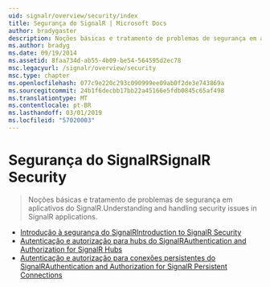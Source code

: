 ```yaml
---
uid: signalr/overview/security/index
title: Segurança do SignalR | Microsoft Docs
author: bradygaster
description: Noções básicas e tratamento de problemas de segurança em aplicativos do SignalR.
ms.author: bradyg
ms.date: 09/19/2014
ms.assetid: 8faa734d-ab55-4b09-be54-564595d2ec78
msc.legacyurl: /signalr/overview/security
msc.type: chapter
ms.openlocfilehash: 077c9e220c293c090999ee09ab0f2de3e743869a
ms.sourcegitcommit: 24b1f6decbb17bb22a45166e5fdb0845c65af498
ms.translationtype: MT
ms.contentlocale: pt-BR
ms.lasthandoff: 03/01/2019
ms.locfileid: "57020003"
---
```

<a name="signalr-security"></a><span data-ttu-id="ae209-103">Segurança do SignalR</span><span class="sxs-lookup"><span data-stu-id="ae209-103">SignalR Security</span></span>
====================
> <span data-ttu-id="ae209-104">Noções básicas e tratamento de problemas de segurança em aplicativos do SignalR.</span><span class="sxs-lookup"><span data-stu-id="ae209-104">Understanding and handling security issues in SignalR applications.</span></span>


- [<span data-ttu-id="ae209-105">Introdução à segurança do SignalR</span><span class="sxs-lookup"><span data-stu-id="ae209-105">Introduction to SignalR Security</span></span>](introduction-to-security.md)
- [<span data-ttu-id="ae209-106">Autenticação e autorização para hubs do SignalR</span><span class="sxs-lookup"><span data-stu-id="ae209-106">Authentication and Authorization for SignalR Hubs</span></span>](hub-authorization.md)
- [<span data-ttu-id="ae209-107">Autenticação e autorização para conexões persistentes do SignalR</span><span class="sxs-lookup"><span data-stu-id="ae209-107">Authentication and Authorization for SignalR Persistent Connections</span></span>](persistent-connection-authorization.md)
